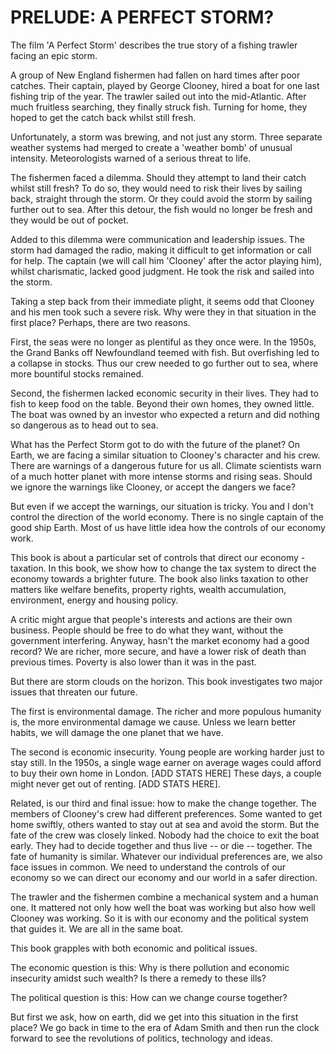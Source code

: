 # PRELUDE: A PERFECT STORM?
The film 'A Perfect Storm' describes the true story of a fishing trawler facing an epic storm. 

A group of New England fishermen had fallen on hard times after poor catches. Their captain, played by George Clooney, hired a boat for one last fishing trip of the year. The trawler sailed out into the mid-Atlantic. After much fruitless searching, they finally struck fish. Turning for home, they hoped to get the catch back whilst still fresh. 

Unfortunately, a storm was brewing, and not just any storm. Three separate weather systems had merged to create a 'weather bomb' of unusual intensity. Meteorologists warned of a serious threat to life. 

The fishermen faced a dilemma. Should they attempt to land their catch whilst still fresh? To do so, they would need to risk their lives by sailing back, straight through the storm. Or they could avoid the storm by sailing further out to sea. After this detour, the fish would no longer be fresh and they would be out of pocket.

Added to this dilemma were communication and leadership issues. The storm had damaged the radio, making it difficult to get information or call for help. The captain (we will call him 'Clooney' after the actor playing him), whilst charismatic, lacked good judgment. He took the risk and sailed into the storm.

Taking a step back from their immediate plight, it seems odd that Clooney and his men took such a severe risk. Why were they in that situation in the first place? Perhaps, there are two reasons.

First, the seas were no longer as plentiful as they once were. In the 1950s, the Grand Banks off Newfoundland teemed with fish. But overfishing led to a collapse in stocks. Thus our crew needed to go further out to sea, where more bountiful stocks remained.

Second, the fishermen lacked economic security in their lives. They had to fish to keep food on the table. Beyond their own homes, they owned little. The boat was owned by an investor who expected a return and did nothing so dangerous as to head out to sea.

What has the Perfect Storm got to do with the future of the planet? On Earth, we are facing a similar situation to Clooney's character and his crew. There are warnings of a dangerous future for us all. Climate scientists warn of a much hotter planet with more intense storms and rising seas. Should we ignore the warnings like Clooney, or accept the dangers we face?

But even if we accept the warnings, our situation is tricky. You and I don't control the direction of the world economy. There is no single captain of the good ship Earth. Most of us have little idea how the controls of our economy work. 

This book is about a particular set of controls that direct our economy - taxation. In this book, we show how to change the tax system to direct the economy towards a brighter future. The book also links taxation to other matters like welfare benefits, property rights, wealth accumulation, environment, energy and housing policy.

A critic might argue that people's interests and actions are their own business. People should be free to do what they want, without the government interfering. Anyway, hasn't the market economy had a good record? We are richer, more secure, and have a lower risk of death than previous times. Poverty is also lower than it was in the past. 

But there are storm clouds on the horizon. This book investigates two major issues that threaten our future.

The first is environmental damage. The richer and more populous humanity is, the more environmental damage we cause. Unless we learn better habits, we will damage the one planet that we have.

The second is economic insecurity. Young people are working harder just to stay still. In the 1950s, a single wage earner on average wages could afford to buy their own home in London. [ADD STATS HERE] These days, a couple might never get out of renting. [ADD STATS HERE].

Related, is our third and final issue: how to make the change together. The members of Clooney's crew had different preferences. Some wanted to get home swiftly, others wanted to stay out at sea and avoid the storm. But the fate of the crew was closely linked. Nobody had the choice to exit the boat early. They had to decide together and thus live -- or die -- together. The fate of humanity is similar. Whatever our individual preferences are, we also face issues in common. We need to understand the controls of our economy so we can direct our economy and our world in a safer direction. 

The trawler and the fishermen combine a mechanical system and a human one. It mattered not only how well the boat was working but also how well Clooney was working. So it is with our economy and the political system that guides it.  We are all in the same boat.

This book grapples with both economic and political issues. 

The economic question is this: Why is there pollution and economic insecurity amidst such wealth? Is there a remedy to these ills? 

The political question is this: How can we change course together? 

But first we ask, how on earth, did we get into this situation in the first place? We go back in time to the era of Adam Smith and then run the clock forward to see the revolutions of politics, technology and ideas.